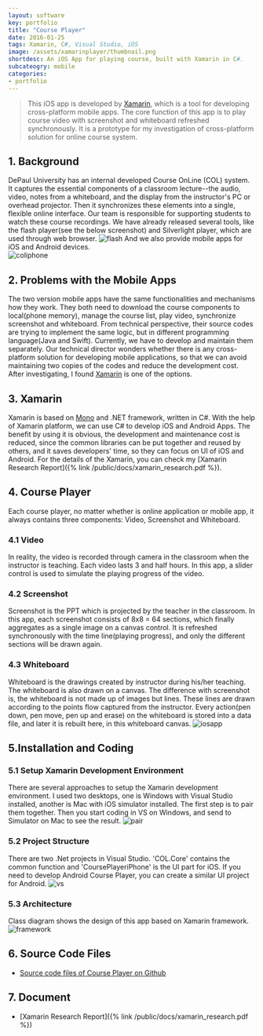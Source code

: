 ```yaml
---
layout: software
key: portfolio
title: "Course Player"
date: 2016-01-25
tags: Xamarin, C#, Visual Studio, iOS
image: /assets/xamarinplayer/thumbnail.png
shortdesc: An iOS App for playing course, built with Xamarin in C#.
subcateogry: mobile
categories:
- portfolio
---
```


> This iOS app is developed by [Xamarin](https://xamarin.com/), which is a tool for developing cross-platform mobile apps. The core function of this app is to play course video with screenshot and whiteboard refreshed synchronously. It is a prototype for my investigation of cross-platform solution for online course system.

## 1. Background
DePaul University has an internal developed Course OnLine (COL) system. It captures the essential components of a classroom lecture--the audio, video, notes from a whiteboard, and the display from the instructor's PC or overhead projector. Then it synchronizes these elements into a single, flexible online interface. Our team is responsible for supporting students to watch these course recordings. We have already released several tools, like the flash player(see the below screenshot) and Silverlight player, which are used through web browser.
![flash](/assets/xamarinplayer/flash.png "flash")
And we also provide mobile apps for iOS and Android devices.  
![coliphone](/assets/xamarinplayer/col_iphone.jpeg "coliphone")

## 2. Problems with the Mobile Apps
The two version mobile apps have the same functionalities and mechanisms how they work. They both need to download the course components to local(phone memory), manage the course list, play video, synchronize screenshot and whiteboard. From technical perspective, their source codes are trying to implement the same logic, but in different programming language(Java and Swift). Currently, we have to develop and maintain them separately. Our technical director wonders whether there is any cross-platform solution for developing mobile applications, so that we can avoid maintaining two copies of the codes and reduce the development cost. After investigating, I found [Xamarin](https://xamarin.com/) is one of the options.

## 3. Xamarin
Xamarin is based on [Mono](http://www.mono-project.com/) and .NET framework, written in C#. With the help of Xamarin platform, we can use C# to develop iOS and Android Apps. The benefit by using it is obvious, the development and maintenance cost is reduced, since the common libraries can be put together and reused by others, and it saves developers' time, so they can focus on UI of iOS and Android. For the details of the Xamarin, you can check my [Xamarin Research Report]({% link /public/docs/xamarin_research.pdf %}).

## 4. Course Player
Each course player, no matter whether is online application or mobile app, it always contains three components: Video, Screenshot and Whiteboard.  
### 4.1 Video
In reality, the video is recorded through camera in the classroom when the instructor is teaching. Each video lasts 3 and half hours. In this app, a slider control is used to simulate the playing progress of the video.  
### 4.2 Screenshot
Screenshot is the PPT which is projected by the teacher in the classroom. In this app, each screenshot consists of 8x8 = 64 sections, which finally aggregates as a single image on a canvas control. It is refreshed synchronously with the time line(playing progress), and only the different sections will be drawn again.   
### 4.3 Whiteboard
Whiteboard is the drawings created by instructor during his/her teaching. The whiteboard is also drawn on a canvas. The difference with screenshot is, the whiteboard is not made up of images but lines. These lines are drawn according to the points flow captured from the instructor. Every action(pen down, pen move, pen up and erase) on the whiteboard is stored into a data file, and later it is rebuilt here, in this whiteboard canvas.
![iosapp](/assets/xamarinplayer/iosapp.png "iosapp")  

## 5.Installation and Coding
### 5.1 Setup Xamarin Development Environment
There are several approaches to setup the Xamarin development environment. I used two desktops, one is Windows with Visual Studio installed, another is Mac with iOS simulator installed. The first step is to pair them together. Then you start coding in VS on Windows, and send to Simulator on Mac to see the result.
![pair](/assets/xamarinplayer/pair.png "pair")  
### 5.2 Project Structure
There are two .Net projects in Visual Studio. 'COL.Core' contains the common function and 'CoursePlayeriPhone' is the UI part for iOS. If you need to develop Android Course Player, you can create a similar UI project for Android.
![vs](/assets/xamarinplayer/vs.png "vs")  
### 5.3 Architecture
Class diagram shows the design of this app based on Xamarin framework.
![framework](/assets/xamarinplayer/framework.png "framework")  

## 6. Source Code Files
* [Source code files of Course Player on Github](https://github.com/jojozhuang/Work/tree/master/Xamarin/XamarinPlayeriPhone)

## 7. Document
* [Xamarin Research Report]({% link /public/docs/xamarin_research.pdf %})

